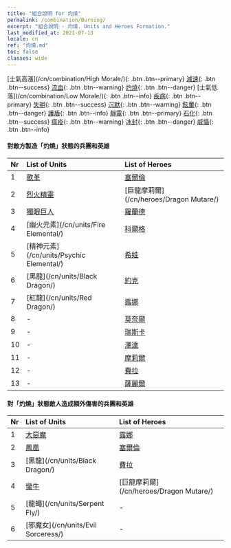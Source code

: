 ```yaml
---
title: "組合說明 for 灼燒"
permalink: /combination/Burning/
excerpt: "組合說明 - 灼燒. Units and Heroes Formation."
last_modified_at: 2021-07-13
locale: cn
ref: "灼燒.md"
toc: false
classes: wide
---
```


  [士氣高漲](/cn/combination/High Morale/){: .btn .btn--primary} [減速](/cn/combination/Slow/){: .btn .btn--success} [流血](/cn/combination/Bleeding/){: .btn .btn--warning} [灼燒](/cn/combination/Burning/){: .btn .btn--danger} [士氣低落](/cn/combination/Low Morale/){: .btn .btn--info} [疾病](/cn/combination/Disease/){: .btn .btn--primary} [失明](/cn/combination/Blind/){: .btn .btn--success} [沉默](/cn/combination/Silence/){: .btn .btn--warning} [眩暈](/cn/combination/Stun/){: .btn .btn--danger} [護盾](/cn/combination/Shield/){: .btn .btn--info} [靜電](/cn/combination/Static/){: .btn .btn--primary} [石化](/cn/combination/Petrify/){: .btn .btn--success} [瘟疫](/cn/combination/Plague/){: .btn .btn--warning} [冰封](/cn/combination/Freeze/){: .btn .btn--danger} [威懾](/cn/combination/Deterrence/){: .btn .btn--info} 


#### 對敵方製造「灼燒」狀態的兵團和英雄

  | Nr |  List of Units  | List of Heroes | 
  |:---|:----------------|:---------------| 
  | 1 | [歌革](/cn/units/Gog/) | [塞爾倫](/cn/heroes/Xeron/) |
  | 2 | [烈火精靈](/cn/units/Efreeti/) | [巨龍摩莉爾](/cn/heroes/Dragon Mutare/) |
  | 3 | [獨眼巨人](/cn/units/Cyclops/) | [羅蘭德](/cn/heroes/Roland/) |
  | 4 | [幽火元素](/cn/units/Fire Elemental/) | [科爾格](/cn/heroes/Kilgor/) |
  | 5 | [精神元素](/cn/units/Psychic Elemental/) | [希娃](/cn/heroes/Shiva/) |
  | 6 | [黑龍](/cn/units/Black Dragon/) | [約克](/cn/heroes/Yog/) |
  | 7 | [紅龍](/cn/units/Red Dragon/) | [露娜](/cn/heroes/Luna/) |
  | 8 | - | [莫奈爾](/cn/heroes/Monere/) |
  | 9 | - | [瑞斯卡](/cn/heroes/Rashka/) |
  | 10 | - | [澤達](/cn/heroes/Zydar/) |
  | 11 | - | [摩莉爾](/cn/heroes/Mutare/) |
  | 12 | - | [費拉](/cn/heroes/Fiur/) |
  | 13 | - | [薩麗爾](/cn/heroes/Ciele/) |


#### 對「灼燒」狀態敵人造成額外傷害的兵團和英雄

  | Nr |  List of Units  | List of Heroes | 
  |:---|:----------------|:---------------| 
  | 1 | [大惡魔](/cn/units/Devil/) | [露娜](/cn/heroes/Luna/) |
  | 2 | [鳳凰](/cn/units/Firebird/) | [塞爾倫](/cn/heroes/Xeron/) |
  | 3 | [黑龍](/cn/units/Black Dragon/) | [費拉](/cn/heroes/Fiur/) |
  | 4 | [蠻牛](/cn/units/Gorgon/) | [巨龍摩莉爾](/cn/heroes/Dragon Mutare/) |
  | 5 | [龍蠅](/cn/units/Serpent Fly/) | - |
  | 6 | [邪魔女](/cn/units/Evil Sorceress/) | - |
